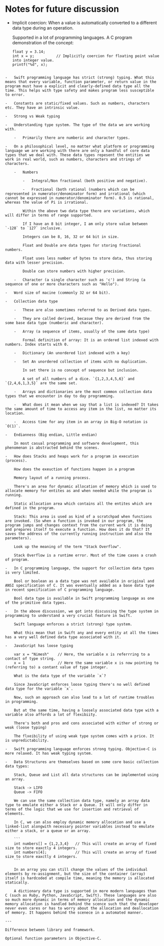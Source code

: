 # Notes for future discussion

-   Implicit coercion: When a value is automatically converted to a different data type during an operation.

    Supported in a lot of programming languages. A C program demonstration of the concept:

    ```
    float y = 3.14;
    int x = y;          // Implicitly coercion for floating point value into integer value.
    printf("%d", x);
```

-   Swift programming language has strict (strong) typing. What this means that every variable, function parameter, or return value in the program must have a explicit and clearly-defined data type all the time. This helps with type safety and makes program less susceptible to error.

-   Constants are static/fixed values. Such as numbers, characters etc. They have an intrinsic value.

-   Strong vs Weak typing

-   Understanding type system. The type of the data we are working with.

    -   Primarily there are numberic and character types.

-   On a philosophical level, no matter what platform or programming language we are working with there are only a handful of core data types that we deal with. These data types repesent the entities we work in real world, such as numbers, characters and strings of characters.

    -   Numbers

        -   Integral/Non fractional (both positive and negative).

        -   Fractional (both rational (numbers which can be represented in numerator/denominator form) and irrational (which cannot be expressed in numerator/denominator form). 0.5 is rational, whereas the value of Pi is irrational.

        Within the above two data type there are variations, which will differ in terms of range supported.

        If I have an 8 bit integer, I am only store value between `-128` to `127` inclusive.

        Integers can be 8, 16, 32 or 64 bit in size.

        Float and Double are data types for storing fractional numbers.

        Float uses less number of bytes to store data, thus storing data with lesser precision.

        Double can store numbers with higher precision.

    -   Character (a single character such as 'c') and String (a sequence of one or more characters such as "Hello").

-   Word size of macine (commonly 32 or 64 bit).

-   Collection data type

    -   These are also sometimes referred to as Derived data types.

    -   They are called derived, becasue they are derived from the some base data type (numberic and character).

    -   Array (a sequence of items, usually of the same data type)

        Formal definition of array: It is an ordered list indexed with numbers. Index starts with 0.

    -   Dictionary (An unordered list indexed with a key)

    -   Set An unordered collection of items with no duplication.

        In set there is no concept of sequence but inclusion.

        A set of all numbers of a dice. `{1,2,3,4,5,6}` and `{2,4,6,1,3,5}` are the same set.

    -   Arrays and dictionaries are the most common collection data types that we encounter in day to day programming.

    -   What does it mean when we say that a list is indexed? It takes the same amount of time to access any item in the list, no matter its location.

    -   Access time for any item in an array in Big-O notation is `O(1)`.

-   Endianness (Big endian, Little endian)

    In most casual programming and software development, this phenomenan is abstracted behind the scenes.

-   How does Stacks and heaps work for a program in execution (process).

    How does the exeuction of functions happen in a program

    Memory layout of a running process.

    There's an area for dynamic allocation of memory which is used to allocate memory for entites as and when needed while the program is running.

    Static allocation area which contains all the entites which are defined in the program.

    Stack: This area is used as kind of a scratchpad when functions are invoked. (So when a function is invoked in our program, the program jumps and changes context from the current work it is doing and prepares itself to execute a function. How does it do that? It saves the address of the currently running instruction and also the parameters).

    Look up the meaning of the term "Stack Overflow".

    Stack Overflow is a runtime error. Most of the time cases a crash of program.

-   In C programming language, the support for collection data types is very limited.

    Bool or boolean as a data type was not available in original and ANSI specification of C. It was eventually added as a base data type in recent specification of C programming language.

    Bool data type is available in Swift programming language as one of the primitive data types.

-   In the above discussion, we got into discussing the type system in programming to understand a very crucial feature in Swift.

    Swift language enforces a strict (strong) type system.

    What this mean that in Swift any and every entity at all the times has a very well defined data type associated with it.

-   JavaScript has loose typing

    var x = "Nimesh"    // Here, the variable x is referrring to a contact of type string.
    x = 1               // Here the same variable x is now pointing to (referring to) a contant value of type integer.

    What is the data type of the variable `x`?
    
    Since JavaScript enforces loose typing there's no well defined data type for the variable `x`.

    Now, such an approach can also lead to a lot of runtime troubles in programming.

    But at the same time, having a loosely associated data type with a variable also affords a lot of flexibiity.

    There's both and pros and cons associated with either of strong or weak (loose typing)

    The flxeibility of using weak type system comes with a price. It is unpredictability.

-   Swift programming language enforces strong typing. Objective-C is more relaxed. It has weak typing system.

-   Data Structures are themselves based on some core basic collection data types:

    Stack, Queue and List all data structures can be implemented using an array.

    Stack -> LIFO
    Queue -> FIFO

    We can use the same collection data type, namely an array data type to emulate either a Stack or a Queue. It will only differ in terms of the logic that we use for insertion and retrieval of elements.

    In C, we can also employ dynamic memory allocation and use a linked-list alongwith necessary pointer variables instead to emulate either a stack, or a queue or an array.

    ```
    int numbers[] = {1,2,3,4}   // This will create an array of fixed size to store eaxctly 4 integers.
    int numbers[4];             // This will create an array of fixed size to store eaxctly 4 integers.
    ```

    In an array you can still change the values of the individual elements by re-assignment, but the size of the container (array) itself is hardcoded at compile time, meaning the memory is allocated statically.

    A dictionary data type is supported in more modern languages than C (such as Ruby, Python, JavaScript, Swift). These languages are also so much more dynamic in terms of memory allocation and the dynamic memory allocation is handled behind the scence such that the developer never even cares or has to worry about the allocation and deallocation of memory. It happens behind the scenece in a automated manner.

---

Difference between library and framework.

Optional function parameters in Objective-C.
